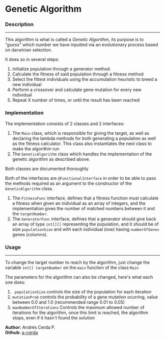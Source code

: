 # Genetic Algorithm

### Description

--- 
This algorithm is what is called a *Genetic Algorithm*, its purpose is to *"guess"* which number we have 
inputted via an evolutionary process based on darwinian selection.

It does so in several steps:  
1. Initialize population through a generator method.
2. Calculate the fitness of said population through a fitness method
3. Select the fittest individuals using the accumulation heuristic to breed a new individual
4. Perform a crossover and calculate gene mutation for every new individual
5. Repeat X number of times, or until the result has been reached

### Implementation

The implementation consists of 2 classes and 2 interfaces:  
1. The `Main` class, which is responsible for giving the target, as well as declaring the lambda methods for both
generating a population as well as the fitness calculator. This class also instantiates the next class 
to make the algorithm run
2. The `GeneticAlgorithm` class which handles the implementation of the genetic algorithm as described above.

Both classes are documented thoroughly

Both of the interfaces are `@FunctionalInterface` in order to be able to pass the methods required as an 
argument to the constructor of the `GeneticAlgorithm` class.
1. The `FitnessFunc` interface, defines that a fitness function must calculate a fitness when given
an individual as an array of integers, and the implementation gives the number of 
matched numbers between it and the `targetNumber`.
2. The `GeneratorFunc` interface, defines that a generator should give back an array of type 
`int[][]` representing the population, and it should be of size `populationSize` and with each individual (row)
having `numberOfGenes` genes (columns).





### Usage

___

To change the target number to reach by the algorithm, just change the variable `int[] targetNumber`  on the `main` 
function of the class `Main`

The parameters for the algorithm can also be changed, here's what each one does:
1. ` populationSize` controls the size of the population for each iteration
2. `mutationProb`  controls the probability of a gene mutation ocurring, value between 0.0 and 1.0 (recommended range 0.01 to 0.05)
3. `maxNumberOfIterations` Controls the maximum allowed number of iterations for the algorithm, once this limit is reached, the algorithm stops, even if it hasn't found the solution

          
          
         

**Author:** Andrés Cerda P.  
**Github:** [a-cerda](https://github.com/a-cerda)
